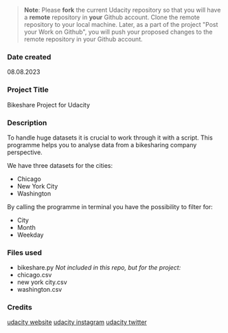 >**Note**: Please **fork** the current Udacity repository so that you will have a **remote** repository in **your** Github account. Clone the remote repository to your local machine. Later, as a part of the project "Post your Work on Github", you will push your proposed changes to the remote repository in your Github account.

### Date created
08.08.2023

### Project Title
Bikeshare Project for Udacity

### Description
To handle huge datasets it is crucial to work through it with a script. 
This programme helps you to analyse data from a bikesharing company perspective.

We have three datasets for the cities:
* Chicago
* New York City
* Washington

By calling the programme in terminal you have the possibility to filter for:
* City
* Month
* Weekday

### Files used
* bikeshare.py
_Not included in this repo, but for the project:_
* chicago.csv
* new york city.csv
* washington.csv

### Credits
[udacity website](www.udacity.com)
[udacity instagram](www.instagram.com/udacity/)
[udacity twitter](twitter.com/udacity)
